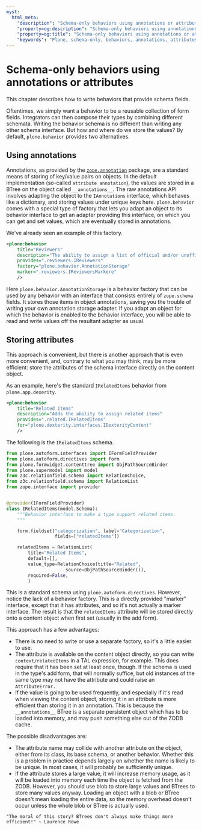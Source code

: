 ```yaml
---
myst:
  html_meta:
    "description": "Schema-only behaviors using annotations or attributes for content types in Plone"
    "property=og:description": "Schema-only behaviors using annotations or attributes for content types in Plone"
    "property=og:title": "Schema-only behaviors using annotations or attributes for content types in Plone"
    "keywords": "Plone, schema-only, behaviors, annotations, attributes, content types"
---
```


# Schema-only behaviors using annotations or attributes

This chapter describes how to write behaviors that provide schema fields.

Oftentimes, we simply want a behavior to be a reusable collection of form fields.
Integrators can then compose their types by combining different schemata.
Writing the behavior schema is no different than writing any other schema interface.
But how and where do we store the values?
By default, `plone.behavior` provides two alternatives.


## Using annotations

Annotations, as provided by the [`zope.annotation`](https://pypi.org/project/zope.annotation/) package, are a standard means of storing of key/value pairs on objects.
In the default implementation (so-called `attribute annotation`), the values are stored in a BTree on the object called `__annotations__`.
The raw annotations API involves adapting the object to the `IAnnotations` interface, which behaves like a dictionary, and storing values under unique keys here.
`plone.behavior` comes with a special type of factory that lets you adapt an object to its behavior interface to get an adapter providing this interface, on which you can get and set values, which are eventually stored in annotations.

We've already seen an example of this factory.

```xml
<plone:behavior
    title="Reviewers"
    description="The ability to assign a list of official and/or unofficial reviewers to an item, granting those users special powers."
    provides=".reviewers.IReviewers"
    factory="plone.behavior.AnnotationStorage"
    marker=".reviewers.IReviewersMarkere"
    />
```

Here `plone.behavior.AnnotationStorage` is a behavior factory that can be used by any behavior with an interface that consists entirely of `zope.schema` fields.
It stores those items in object annotations, saving you the trouble of writing your own annotation storage adapter.
If you adapt an object for which the behavior is enabled to the behavior interface, you will be able to read and write values off the resultant adapter as usual.


## Storing attributes

This approach is convenient, but there is another approach that is even more convenient, and, contrary to what you may think, may be more efficient: store the attributes of the schema interface directly on the content object.

As an example, here's the standard `IRelatedItems` behavior from `plone.app.dexerity`.

```xml
<plone:behavior
    title="Related items"
    description="Adds the ability to assign related items"
    provides=".related.IRelatedItems"
    for="plone.dexterity.interfaces.IDexterityContent"
    />
```

The following is the `IRelatedItems` schema.

```python
from plone.autoform.interfaces import IFormFieldProvider
from plone.autoform.directives import form
from plone.formwidget.contenttree import ObjPathSourceBinder
from plone.supermodel import model
from z3c.relationfield.schema import RelationChoice,
from z3c.relationfield.schema import RelationList
from zope.interface import provider


@provider(IFormFieldProvider)
class IRelatedItems(model.Schema):
    """Behavior interface to make a type support related items.
    """

    form.fieldset("categorization", label="Categorization",
                  fields=["relatedItems"])

    relatedItems = RelationList(
        title="Related Items",
        default=[],
        value_type=RelationChoice(title="Related",
                      source=ObjPathSourceBinder()),
        required=False,
        )
```

This is a standard schema using `plone.autoform.directives`.
However, notice the lack of a behavior factory.
This is a directly provided "marker" interface, except that it has attributes, and so it's not actually a marker interface.
The result is that the `relatedItems` attribute will be stored directly onto a content object when first set (usually in the add form).

This approach has a few advantages:

-   There is no need to write or use a separate factory, so it's a little easier to use.
-   The attribute is available on the content object directly, so you can write `context/relatedItems` in a TAL expression, for example.
    This does require that it has been set at least once, though.
    If the schema is used in the type's add form, that will normally suffice, but old instances of the same type may not have the attribute and could raise an `AttributeError.`
-   If the value is going to be used frequently, and especially if it's read when viewing the content object, storing it in an attribute is more efficient than storing it in an annotation.
    This is because the `__annotations__` BTree is a separate persistent object which has to be loaded into memory, and may push something else out of the ZODB cache.

The possible disadvantages are:

-   The attribute name may collide with another attribute on the object, either from its class, its base schema, or another behavior.
    Whether this is a problem in practice depends largely on whether the name is likely to be unique.
    In most cases, it will probably be sufficiently unique.
-   If the attribute stores a large value, it will increase memory usage, as it will be loaded into memory each time the object is fetched from the ZODB.
    However, you should use blob to store large values and BTrees to store many values anyway.
    Loading an object with a blob or BTree doesn't mean loading the entire data, so the memory overhead doesn't occur unless the whole blob or BTree is actually used.

```{note}
"The moral of this story? BTrees don't always make things more efficient!" ~ Laurence Rowe
```
